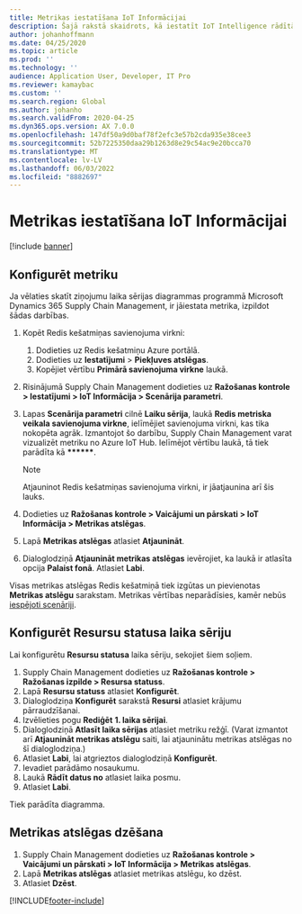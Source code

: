 ```yaml
---
title: Metrikas iestatīšana IoT Informācijai
description: Šajā rakstā skaidrots, kā iestatīt IoT Intelligence rādītājus.
author: johanhoffmann
ms.date: 04/25/2020
ms.topic: article
ms.prod: ''
ms.technology: ''
audience: Application User, Developer, IT Pro
ms.reviewer: kamaybac
ms.custom: ''
ms.search.region: Global
ms.author: johanho
ms.search.validFrom: 2020-04-25
ms.dyn365.ops.version: AX 7.0.0
ms.openlocfilehash: 147df50a9d0baf78f2efc3e57b2cda935e38cee3
ms.sourcegitcommit: 52b7225350daa29b1263d8e29c54ac9e20bcca70
ms.translationtype: MT
ms.contentlocale: lv-LV
ms.lasthandoff: 06/03/2022
ms.locfileid: "8882697"
---
```

# <a name="set-up-metrics-for-iot-intelligence"></a>Metrikas iestatīšana IoT Informācijai

[!include [banner](../../includes/banner.md)]

## <a name="configure-metrics"></a>Konfigurēt metriku

Ja vēlaties skatīt ziņojumu laika sērijas diagrammas programmā Microsoft Dynamics 365 Supply Chain Management, ir jāiestata metrika, izpildot šādas darbības.

1. Kopēt Redis kešatmiņas savienojuma virkni:

    1. Dodieties uz Redis kešatmiņu Azure portālā.
    2. Dodieties uz **Iestatījumi** \> **Piekļuves atslēgas**.
    3. Kopējiet vērtību **Primārā savienojuma virkne** laukā.

2. Risinājumā Supply Chain Management dodieties uz **Ražošanas kontrole \> Iestatījumi \> IoT Informācija \> Scenārija parametri**.
3. Lapas **Scenārija parametri** cilnē **Laiku sērija**, laukā **Redis metriska veikala savienojuma virkne**, ielīmējiet savienojuma virkni, kas tika nokopēta agrāk. Izmantojot šo darbību, Supply Chain Management varat vizualizēt metriku no Azure IoT Hub. Ielīmējot vērtību laukā, tā tiek parādīta kā **\*\*\*\*\*\***.

    > [!NOTE]
    > Atjauninot Redis kešatmiņas savienojuma virkni, ir jāatjaunina arī šis lauks.

4. Dodieties uz **Ražošanas kontrole \> Vaicājumi un pārskati \> IoT Informācija \> Metrikas atslēgas**.
5. Lapā **Metrikas atslēgas** atlasiet **Atjaunināt**.
6. Dialoglodziņā **Atjaunināt metrikas atslēgas** ievērojiet, ka laukā ir atlasīta opcija **Palaist fonā**. Atlasiet **Labi**.

Visas metrikas atslēgas Redis kešatmiņā tiek izgūtas un pievienotas **Metrikas atslēgu** sarakstam. Metrikas vērtības neparādīsies, kamēr nebūs [iespējoti scenāriji](iot-scenario-setup.md).

## <a name="configure-the-resource-status-time-series"></a>Konfigurēt Resursu statusa laika sēriju

Lai konfigurētu **Resursu statusa** laika sēriju, sekojiet šiem soļiem.

1. Supply Chain Management dodieties uz **Ražošanas kontrole \> Ražošanas izpilde \> Resursa statuss**.
2. Lapā **Resursu statuss** atlasiet **Konfigurēt**.
2. Dialoglodziņa **Konfigurēt** sarakstā **Resursi** atlasiet krājumu pārraudzīšanai.
3. Izvēlieties pogu **Rediģēt** **1. laika sērijai**.
4. Dialoglodziņā **Atlasīt laika sērijas** atlasiet metriku režģī. (Varat izmantot arī **Atjaunināt metrikas atslēgu** saiti, lai atjauninātu metrikas atslēgas no šī dialoglodziņa.)
5. Atlasiet **Labi**, lai atgrieztos dialoglodziņā **Konfigurēt**.
6. Ievadiet parādāmo nosaukumu.
7. Laukā **Rādīt datus no** atlasiet laika posmu.
8. Atlasiet **Labi**.

Tiek parādīta diagramma.

## <a name="delete-a-metric-key"></a>Metrikas atslēgas dzēšana

1. Supply Chain Management dodieties uz **Ražošanas kontrole \> Vaicājumi un pārskati \> IoT Informācija \> Metrikas atslēgas**.
2. Lapā **Metrikas atslēgas** atlasiet metrikas atslēgu, ko dzēst.
3. Atlasiet **Dzēst**.


[!INCLUDE[footer-include](../../includes/footer-banner.md)]